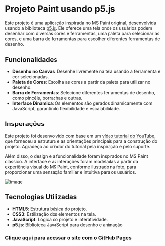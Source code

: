 # Projeto Paint usando p5.js

Este projeto é uma aplicação inspirada no MS Paint original, desenvolvida usando a biblioteca [p5.js](https://p5js.org/). Ele oferece uma tela onde os usuários podem desenhar com diversas cores e ferramentas, uma paleta para selecionar as cores, e uma barra de ferramentas para escolher diferentes ferramentas de desenho.

## Funcionalidades

- **Desenho no Canvas**: Desenhe livremente na tela usando a ferramenta e cor selecionadas.
- **Paleta de Cores**: Escolha as cores a partir da paleta para utilizar no desenho.
- **Barra de Ferramentas**: Selecione diferentes ferramentas de desenho, como pincéis, borrachas e outras.
- **Interface Dinamica**: Os elementos são gerados dinamicamente com JavaScript, garantindo flexibilidade e escalabilidade.

## Insperações

Este projeto foi desenvolvido com base em um [vídeo tutorial do YouTube](www.youtube.com/watch?v=wRWGUxQpDZY), que forneceu a estrutura e as orientações principais para a construção do projeto. Agradeço ao criador do tutorial pela inspiração e pelo suporte.

Além disso, o design e a funcionalidade foram inspirados no MS Paint clássico. A interface e as interações foram modeladas a partir da experiência visual do MS Paint, conforme ilustrado na foto, para proporcionar uma sensação familiar e intuitiva para os usuários.

 ![image](https://github.com/user-attachments/assets/d205cb4e-e498-4290-8774-3db10b4eafff)

## Tecnologias Utilizadas
- **HTML5**: Estrutura básica do projeto.
- **CSS3**: Estilização dos elementos na tela.
- **JavaScript**: Lógica do projeto e interatividade.
- **p5.js**: Biblioteca JavaScript para desenho e animação


### Clique [aqui](https://fabin0casa.github.io/Paint-Brush-simples-em-JS/) para acessar o site com o GitHub Pages
	


